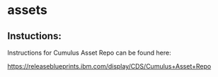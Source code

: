 # assets

## Instuctions:

Instructions for Cumulus Asset Repo can be found here:

https://releaseblueprints.ibm.com/display/CDS/Cumulus+Asset+Repo
